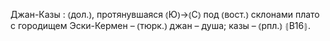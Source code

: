---
---

Джан-Казы
: ⦅дол.⦆, протянувшаяся ⦅Ю⦆→⦅С⦆ под ⦅вост.⦆ склонами плато с городищем Эски-Кермен – ⦅тюрк.⦆ джан – душа; казы – ⦅рпл.⦆ ⦃В16⦄.
